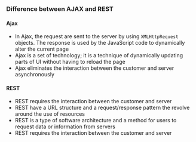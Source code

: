 ### Difference between AJAX and REST
#### Ajax
- In Ajax, the request are sent to the server by using  `XMLHttpRequest`  objects. The response is used by the JavaScript code to dynamically alter the current page
- Ajax is a set of technology; it is a technique of dynamically updating parts of UI without having to reload the page
- Ajax eliminates the interaction between the customer and server asynchronously
#### REST
- REST requires the interaction between the customer and server
- REST have a URL structure and a request/response pattern the revolve around the use of resources
- REST is a type of software architecture and a method for users to request data or information from servers
- REST requires the interaction between the customer and server
<!--stackedit_data:
eyJoaXN0b3J5IjpbLTE5MDc2NDUyMDhdfQ==
-->